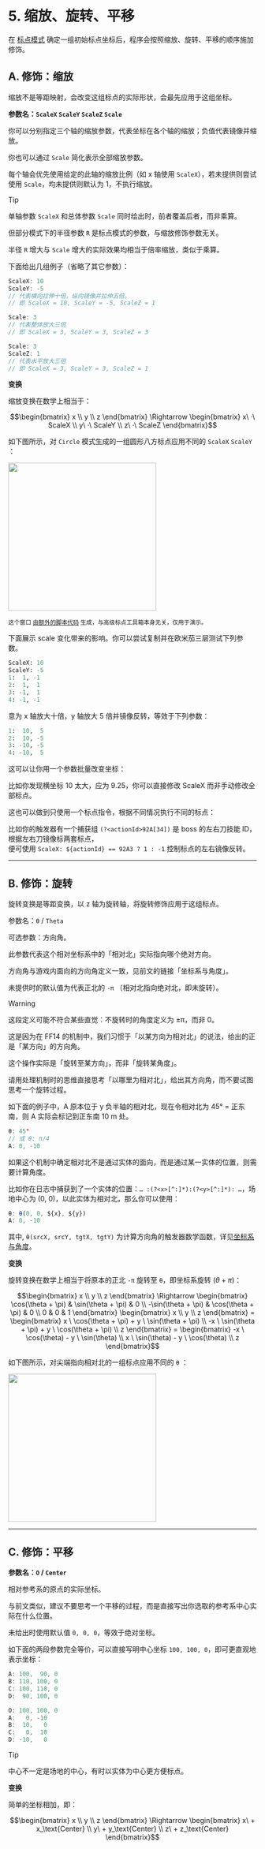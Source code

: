 # 5. 缩放、旋转、平移

在 [标点模式](4.%20各标点模式.md) 确定一组初始标点坐标后，程序会按照缩放、旋转、平移的顺序施加修饰。

## A. 修饰：缩放

缩放不是等距映射，会改变这组标点的实际形状，会最先应用于这组坐标。

**参数名：`ScaleX` `ScaleY` `ScaleZ` `Scale`**

你可以分别指定三个轴的缩放参数，代表坐标在各个轴的缩放；负值代表镜像并缩放。

你也可以通过 `Scale` 简化表示全部缩放参数。

每个轴会优先使用给定的此轴的缩放比例（如 x 轴使用 `ScaleX`），若未提供则尝试使用 `Scale`，均未提供则默认为 1，不执行缩放。

> [!TIP]
> 单轴参数 `ScaleX` 和总体参数 `Scale` 同时给出时，前者覆盖后者，而非乘算。
> 
> 但部分模式下的半径参数 `R` 是标点模式的参数，与缩放修饰参数无关。
>
> 半径 `R` 增大与 `Scale` 增大的实际效果均相当于倍率缩放，类似于乘算。

下面给出几组例子（省略了其它参数）：

```javascript
ScaleX: 10
ScaleY: -5
// 代表横向拉伸十倍，纵向镜像并拉伸五倍。
// 即 ScaleX = 10, ScaleY = -5, ScaleZ = 1
```

```javascript
Scale: 3
// 代表整体放大三倍
// 即 ScaleX = 3, ScaleY = 3, ScaleZ = 3
```

```javascript
Scale: 3
ScaleZ: 1
// 代表水平放大三倍
// 即 ScaleX = 3, ScaleY = 3, ScaleZ = 1
```

**变换**

缩放变换在数学上相当于：  

```math
\begin{bmatrix}
x \\ y \\ z 
\end{bmatrix}

\Rightarrow

\begin{bmatrix}
x\ ·\ ScaleX \\ y\ ·\ ScaleY \\ z\ ·\ ScaleZ 
\end{bmatrix}
```

如下图所示，对 `Circle` 模式生成的一组圆形八方标点应用不同的 `ScaleX` `ScaleY` ：

<img src="https://github.com/user-attachments/assets/b329ddb6-fc4e-400f-947e-1bf4df040f80" height="300">  

<sup>这个窗口 [由额外的脚本代码](演示用代码) 生成，与高级标点工具箱本身无关，仅用于演示。</sup>

下面展示 scale 变化带来的影响。你可以尝试复制并在欧米茄三层测试下列参数。

```python
ScaleX: 10
ScaleY: -5
1:  1, -1
2:  1,  1
3: -1,  1
4: -1, -1
```

意为 x 轴放大十倍，y 轴放大 5 倍并镜像反转，等效于下列参数：

```python
1:  10,  5
2:  10, -5
3: -10, -5
4: -10,  5
```

这可以让你用一个参数批量改变坐标：

比如你发现横坐标 10 太大，应为 9.25，你可以直接修改 ScaleX 而非手动修改全部标点。

这也可以做到只使用一个标点指令，根据不同情况执行不同的标点：

比如你的触发器有一个捕获组 `(?<actionId>92A[34])` 是 boss 的左右刀技能 ID，根据左右刀镜像标两套标点，  
便可使用 `ScaleX: ${actionId} == 92A3 ? 1 : -1` 控制标点的左右镜像反转。

---

## B. 修饰：旋转

旋转变换是等距变换，以 z 轴为旋转轴，将旋转修饰应用于这组标点。

参数名：`θ` / `Theta`

可选参数：方向角。

此参数代表这个相对坐标系中的「相对北」实际指向哪个绝对方向。

方向角与游戏内面向的方向角定义一致，见前文的链接「坐标系与角度」。
  
未提供时的默认值为代表正北的 `-π` （相对北指向绝对北，即未旋转）。

> [!WARNING]
> 这段定义可能不符合某些直觉：不旋转时的角度定义为 ±π，而非 0。
>
> 这是因为在 FF14 的机制中，我们习惯于「以某方向为相对北」的说法，给出的正是「某方向」的方向角。
>
> 这个操作实际是「旋转至某方向」，而非「旋转某角度」。
>
> 请用处理机制时的思维直接思考「以哪里为相对北」，给出其方向角，而不要试图思考一个旋转过程。

如下面的例子中，A 原本位于 y 负半轴的相对北，现在令相对北为 45° = 正东南，则 A 实际会标记到正东南 10 m 处。

```javascript
θ: 45°
// 或 θ: π/4
A: 0, -10
```

如果这个机制中确定相对北不是通过实体的面向，而是通过某一实体的位置，则需要计算角度。

比如你在日志中捕获到了一个实体的位置：`… :(?<x>[^:]*):(?<y>[^:]*): …`，场地中心为 (0, 0)，以此实体为相对北，那么你可以使用：

```javascript
θ: θ(0, 0, ${x}, ${y})
A: 0, -10
```

其中, `θ(srcX, srcY, tgtX, tgtY)` 为计算方向角的触发器数学函数，详见[坐标系与角度](./Triggernometry%20触发器写作指南/坐标系与角度.md)。

**变换**

旋转变换在数学上相当于将原本的正北 `-π` 旋转至 `θ`，即坐标系旋转 $`(θ + π)`$：  

```math
\begin{bmatrix}
x \\ y \\ z 
\end{bmatrix}

\Rightarrow

\begin{bmatrix}
\cos(\theta + \pi) & \sin(\theta + \pi) & 0 \\
-\sin(\theta + \pi) & \cos(\theta + \pi) & 0 \\
0 & 0 & 1
\end{bmatrix}
\begin{bmatrix}
x \\ y \\ z 
\end{bmatrix}

=

\begin{bmatrix}
x \ \cos(\theta + \pi) + y \ \sin(\theta + \pi) \\
-x \ \sin(\theta + \pi) + y \ \cos(\theta + \pi) \\
z
\end{bmatrix}

=

\begin{bmatrix}
-x \ \cos(\theta) - y \ \sin(\theta) \\
x \ \sin(\theta) - y \ \cos(\theta) \\
z
\end{bmatrix}
```

如下图所示，对尖端指向相对北的一组标点应用不同的 `θ` ：

<img src="https://github.com/user-attachments/assets/6f1ffedc-26dd-4d6e-b7d9-b4505d339e77" height="300">

---

## C. 修饰：平移

**参数名：`O` / `Center`**

相对参考系的原点的实际坐标。

与前文类似，建议不要思考一个平移的过程，而是直接写出你选取的参考系中心实际在什么位置。

未给出时使用默认值 `0, 0, 0`，等效于绝对坐标。

如下面的两段参数完全等价，可以直接写明中心坐标 `100, 100, 0`，即可更直观地表示坐标：

```javascript
A: 100,  90, 0
B: 110, 100, 0
C: 100, 110, 0
D:  90, 100, 0
```

```javascript
O: 100, 100, 0
A:   0, -10
B:  10,   0 
C:   0,  10
D: -10,   0
```

> [!TIP]
> 中心不一定是场地的中心，有时以实体为中心更方便标点。

**变换**

简单的坐标相加，即：

```math
\begin{bmatrix}
x \\ y \\ z 
\end{bmatrix}

\Rightarrow

\begin{bmatrix}
x\ + x_\text{Center} \\ y\ + y_\text{Center} \\ z\ + z_\text{Center}
\end{bmatrix}
```
